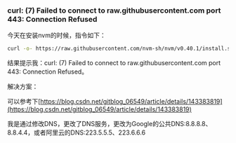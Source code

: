 ### curl: (7) Failed to connect to raw.githubusercontent.com port 443: Connection Refused

今天在安装nvm的时候，指令如下：

```bash
curl -o- https://raw.githubusercontent.com/nvm-sh/nvm/v0.40.1/install.sh | bash
```

结果提示我：curl: (7) Failed to connect to raw.githubusercontent.com port 443: Connection Refused。

解决方案：

可以参考下[https://blog.csdn.net/gitblog_06549/article/details/143383819](https://blog.csdn.net/gitblog_06549/article/details/143383819)

我是通过修改DNS，更改了DNS服务，更改为Google的公共DNS:8.8.8.8、8.8.4.4，或者阿里云的DNS:223.5.5.5、223.6.6.6